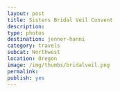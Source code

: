 ```yaml
---
layout: post
title: Sisters Bridal Veil Convent
description: 
type: photos
destination: jenner-hanni
category: travels
subcat: Northwest
location: Oregon 
image: /img/thumbs/bridalveil.png
permalink: 
publish: yes
---
```


<p><a href="https://jenner.smugmug.com/photos/i-M7z4nMC/0/M/i-M7z4nMC-M.jpg">
<img src="https://jenner.smugmug.com/photos/i-M7z4nMC/0/M/i-M7z4nMC-M.jpg" alt=""></a></p>

<p><a href="https://jenner.smugmug.com/photos/i-Qrzt7nQ/0/M/i-Qrzt7nQ-M.jpg">
<img src="https://jenner.smugmug.com/photos/i-Qrzt7nQ/0/M/i-Qrzt7nQ-M.jpg" alt=""></a></p>

<p><a href="https://jenner.smugmug.com/photos/i-bSj8kqd/0/M/i-bSj8kqd-M.jpg">
<img src="https://jenner.smugmug.com/photos/i-bSj8kqd/0/M/i-bSj8kqd-M.jpg" alt=""></a></p>

<p><a href="https://jenner.smugmug.com/photos/i-4ZdnwZ5/0/M/i-4ZdnwZ5-M.jpg">
<img src="https://jenner.smugmug.com/photos/i-4ZdnwZ5/0/M/i-4ZdnwZ5-M.jpg" alt=""></a></p>

<p><a href="https://jenner.smugmug.com/photos/i-mCvb8nM/0/M/i-mCvb8nM-M.jpg">
<img src="https://jenner.smugmug.com/photos/i-mCvb8nM/0/M/i-mCvb8nM-M.jpg" alt=""></a></p>

<p><a href="https://jenner.smugmug.com/photos/i-593DX8t/0/M/i-593DX8t-M.jpg">
<img src="https://jenner.smugmug.com/photos/i-593DX8t/0/M/i-593DX8t-M.jpg" alt=""></a></p>

<p><a href="https://jenner.smugmug.com/photos/i-5JR88Gd/0/M/i-5JR88Gd-M.jpg">
<img src="https://jenner.smugmug.com/photos/i-5JR88Gd/0/M/i-5JR88Gd-M.jpg" alt=""></a></p>


